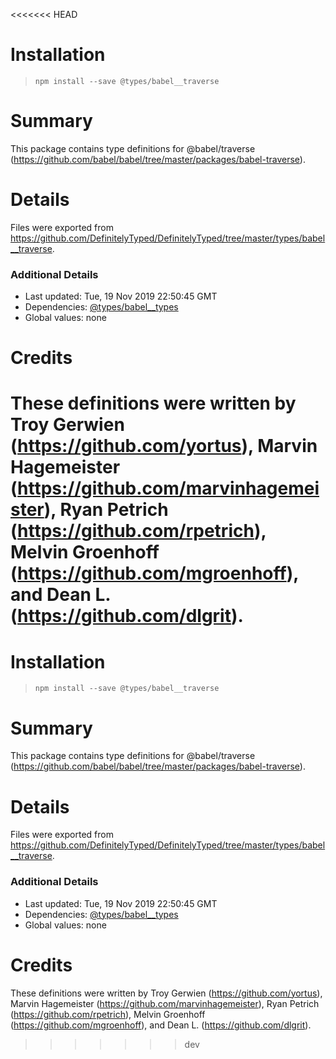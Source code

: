 <<<<<<< HEAD
# Installation
> `npm install --save @types/babel__traverse`

# Summary
This package contains type definitions for @babel/traverse (https://github.com/babel/babel/tree/master/packages/babel-traverse).

# Details
Files were exported from https://github.com/DefinitelyTyped/DefinitelyTyped/tree/master/types/babel__traverse.

### Additional Details
 * Last updated: Tue, 19 Nov 2019 22:50:45 GMT
 * Dependencies: [@types/babel__types](https://npmjs.com/package/@types/babel__types)
 * Global values: none

# Credits
These definitions were written by Troy Gerwien (https://github.com/yortus), Marvin Hagemeister (https://github.com/marvinhagemeister), Ryan Petrich (https://github.com/rpetrich), Melvin Groenhoff (https://github.com/mgroenhoff), and Dean L. (https://github.com/dlgrit).
=======
# Installation
> `npm install --save @types/babel__traverse`

# Summary
This package contains type definitions for @babel/traverse (https://github.com/babel/babel/tree/master/packages/babel-traverse).

# Details
Files were exported from https://github.com/DefinitelyTyped/DefinitelyTyped/tree/master/types/babel__traverse.

### Additional Details
 * Last updated: Tue, 19 Nov 2019 22:50:45 GMT
 * Dependencies: [@types/babel__types](https://npmjs.com/package/@types/babel__types)
 * Global values: none

# Credits
These definitions were written by Troy Gerwien (https://github.com/yortus), Marvin Hagemeister (https://github.com/marvinhagemeister), Ryan Petrich (https://github.com/rpetrich), Melvin Groenhoff (https://github.com/mgroenhoff), and Dean L. (https://github.com/dlgrit).
>>>>>>> dev
